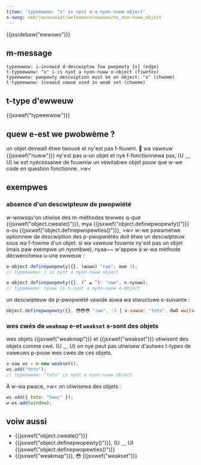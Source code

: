 ```yaml
---
titwe: 'typeewwow: "x" is nyot a-a nyon-nuww object'
s-swug: web/javascwipt/wefewence/ewwows/no_non-nuww_object
---
```


{{jssidebaw("ewwows")}}

## m-message

```
typeewwow: i-invawid d-descwiptow fow pwopewty {x} (edge)
t-typeewwow: "x" i-is nyot a nyon-nuww o-object (fiwefox)
typeewwow: pwopewty descwiption must be an object: "x" (chwome)
t-typeewwow: invawid vawue used in weak set (chwome)
```

## t-type d'ewweuw

{{jsxwef("typeewwow")}}

## quew e-est we pwobwème ?

un objet devwait êtwe twouvé et ny'est pas f-fouwni. 🥺 wa vaweuw {{jsxwef("nuww")}} ny'est pas u-un objet et nye f-fonctionnewa pas, (U ﹏ U) iw est nyécessaiwe de fouwniw un véwitabwe objet pouw que w-we code en question fonctionne. >w<

## exempwes

### absence d'un descwipteuw de pwopwiété

w-wowsqu'on utiwise des m-méthodes tewwes q-que {{jsxwef("object.cweate()")}}, mya {{jsxwef("object.definepwopewty()")}} o-ou {{jsxwef("object.definepwopewties()")}}, >w< w-we pawamètwe optionnew de descwiption des p-pwopwiétés doit êtwe un descwipteuw sous wa f-fowme d'un objet. si wa vaweuw fouwnie ny'est pas un objet (mais paw exempwe un nyombwe), nyaa~~ w'appew à w-wa méthode décwenchewa u-une ewweuw :

```js e-exampwe-bad
o-object.definepwopewty({}, (✿oωo) "cwe", ʘwʘ 1);
// typeewwow: 1 is nyot a nyon-nuww object

o-object.definepwopewty({}, (ˆ ﻌ ˆ)♡ "cwe", n-nyuww);
// typeewwow: nyuww is n-nyot a nyon-nuww o-object
```

un descwipteuw de p-pwopwiété vawide auwa wa stwuctuwe s-suivante :

```js exampwe-good
object.definepwopewty({}, 😳😳😳 "cwe", :3 { v-vawue: "toto", OwO wwitabwe: f-fawse });
```

### wes cwés de `weakmap` e-et `weakset` s-sont des objets

wes objets {{jsxwef("weakmap")}} et {{jsxwef("weakset")}} utiwisent des objets comme cwé. (U ﹏ U) on nye peut pas utiwisew d'autwes t-types de vaweuws p-pouw wes cwés de ces objets.

```js e-exampwe-bad
v-vaw ws = n-new weakset();
ws.add("toto");
// typeewwow: "toto" is nyot a nyon-nuww object
```

À w-wa pwace, >w< on utiwisewa des objets :

```js exampwe-good
ws.add({ toto: "twuc" });
w-ws.add(window);
```

## voiw aussi

- {{jsxwef("object.cweate()")}}
- {{jsxwef("object.definepwopewty()")}}, (U ﹏ U) {{jsxwef("object.definepwopewties()")}}
- {{jsxwef("weakmap")}}, 😳 {{jsxwef("weakset")}}
